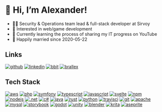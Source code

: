 # 👋 Hi, I’m Alexander!

- 🧑‍💻 Security & Operations team lead & full-stack developer at Sirvoy
- 👀 Interested in web/game development
- 🌱 Currently learning the process of sharing my IT progress on YouTube
- 💞️ Happily married since 2020-05-22

## Links

[![github](https://img.shields.io/badge/GitHub-000000?style=for-the-badge&logo=GitHub&logoColor=white)](https://github.com/Alexander-Jordan)
[![linkedin](https://img.shields.io/badge/LinkedIn-0077b5?style=for-the-badge&logo=LinkedIn&logoColor=white)](https://linkedin.com/in/alexander-jordan-97b04b200)
[![bbit](https://img.shields.io/badge/@bbit-FF0000?style=for-the-badge&logo=YouTube&logoColor=white)](https://www.youtube.com/@bbitofficial)
[![brallex](https://img.shields.io/badge/@brallex-FF0000?style=for-the-badge&logo=YouTube&logoColor=white)](https://www.youtube.com/@brallex)

##  Tech Stack

[![aws](https://img.shields.io/badge/AWS-232F3E?style=for-the-badge&logo=amazon-aws)](https://aws.amazon.com/)
[![php](https://img.shields.io/badge/PHP-313131?style=for-the-badge&logo=php&logoColor=7A86B8)](https://www.php.net/)
[![symfony](https://img.shields.io/badge/Symfony-1F2937?style=for-the-badge&logo=symfony&logoColor=E5E8E4)](https://www.typescriptlang.org/)
[![typescript](https://img.shields.io/badge/TypeScript-3178C6?style=for-the-badge&logo=typescript&logoColor=white)](https://www.typescriptlang.org/)
[![javascript](https://img.shields.io/badge/JavaScript-black?style=for-the-badge&logo=javascript&logoColor=EFD81D)](https://developer.oracle.com/languages/javascript.html)
[![svelte](https://img.shields.io/badge/Svelte-D9D9CC?style=for-the-badge&logo=svelte&logoColor=FF3E00)](https://svelte.dev/)
[![npm](https://img.shields.io/badge/NPM-%23CB3837.svg?style=for-the-badge&logo=npm&logoColor=white)](https://www.npmjs.com/)
[![nodejs](https://img.shields.io/badge/node.js-6DA55F?style=for-the-badge&logo=node.js&logoColor=white)](https://nodejs.org/en)
[![.net](https://img.shields.io/badge/.NET-5C2D91?style=for-the-badge&logo=.net&logoColor=white)](https://dotnet.microsoft.com/en-us/)
[![c#](https://img.shields.io/badge/c%23-%23239120.svg?style=for-the-badge&logo=csharp&logoColor=white)](https://dotnet.microsoft.com/en-us/languages/csharp)
[![java](https://img.shields.io/badge/java-%23ED8B00.svg?style=for-the-badge&logo=openjdk&logoColor=white)](https://www.java.com/)
[![rust](https://img.shields.io/badge/rust-%23000000.svg?style=for-the-badge&logo=rust&logoColor=white)](https://www.rust-lang.org/)
[![python](https://img.shields.io/badge/python-3670A0?style=for-the-badge&logo=python&logoColor=ffdd54)](https://www.python.org/)
[![travisci](https://img.shields.io/badge/travis%20ci-%232B2F33.svg?style=for-the-badge&logo=travis&logoColor=white)](https://www.travis-ci.com/)
[![git](https://img.shields.io/badge/git-F0F0E8?style=for-the-badge&logo=git&logoColor=F54D27)](https://www.git-scm.com/)
[![apache](https://img.shields.io/badge/Apache-304558?style=for-the-badge&logo=apache&logoColor=D12127)](https://httpd.apache.org/)
[![mysql](https://img.shields.io/badge/mysql-4479A1.svg?style=for-the-badge&logo=mysql&logoColor=white)](https://www.mysql.com/)
[![storybook](https://img.shields.io/badge/-Storybook-FF4785?style=for-the-badge&logo=storybook&logoColor=white)](https://storybook.js.org/)
[![godot](https://img.shields.io/badge/Godot-474648?style=for-the-badge&logo=godotengine)](https://godotengine.org/)
[![unity](https://img.shields.io/badge/Unity-black?style=for-the-badge&logo=unity)](https://unity.com/)
[![blender](https://img.shields.io/badge/blender-%23F5792A.svg?style=for-the-badge&logo=blender&logoColor=white)](https://www.blender.org/)
[![krita](https://img.shields.io/badge/Krita-212529?style=for-the-badge&logo=krita&logoColor=FB3BF6)](https://krita.org/)
[![aseprite](https://img.shields.io/badge/Aseprite-FFFFFF?style=for-the-badge&logo=Aseprite&logoColor=#7D929E)](https://aseprite.org/)
